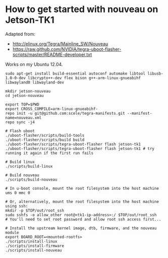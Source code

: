 # How to get started with nouveau on Jetson-TK1

Adapted from:

* http://elinux.org/Tegra/Mainline_SW/Nouveau
* https://raw.github.com/NVIDIA/tegra-uboot-flasher-scripts/master/README-developer.txt

Works on my Ubuntu 12.04.

```
sudo apt-get install build-essential autoconf automake libtool libusb-1.0-0-dev libcrypto++-dev flex bison g++-arm-linux-gnueabihf libwayland0 libwayland-dev

mkdir jetson-nouveau
cd jetson-nouveau

export TOP=$PWD
export CROSS_COMPILE=arm-linux-gnueabihf-
repo init -u git@github.com:scele/tegra-manifests.git --manifest-name=nouveau.xml
repo sync -j4

# Flash uboot
./uboot-flasher/scripts/build-tools
./uboot-flasher/scripts/build build
./uboot-flasher/scripts/tegra-uboot-flasher flash jetson-tk1
./uboot-flasher/scripts/tegra-uboot-flasher flash jetson-tk1 # try running it again if the first run fails

# Build linux
./scripts/build-linux

# Build nouveau
./scripts/build-nouveau

# In u-boot console, mount the root filesystem into the host machine
ums 0 mmc 0

# Or, alternatively, mount the root filesystem into the host machine using ssh:
mkdir -p $TOP/out/root_ssh
sudo sshfs -o allow_other root@<tk1-ip-address>:/ $TOP/out/root_ssh
# You'll need to set root password and allow root ssh access first...

# Install the upstream kernel image, dtb, firmware, and the nouveau module
export BOARD_ROOT=<mounted-rootfs>
./scripts/install-linux
./scripts/install-firmware
./scripts/install-nouveau
```
